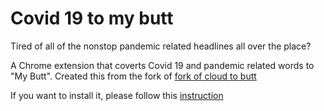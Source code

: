 Covid 19 to my butt
=============

Tired of all of the nonstop pandemic related headlines all over the place?

A Chrome extension that coverts Covid 19 and pandemic related words to "My Butt".
Created this from the fork of [fork of cloud to butt](https://github.com/panicsteve/cloud-to-butt)

If you want to install it, please follow this [instruction](https://stackoverflow.com/questions/9931906/crx-file-install-in-chrome)
